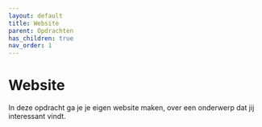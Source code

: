 ```yaml
---
layout: default
title: Website
parent: Opdrachten
has_children: true
nav_order: 1
---
```


# Website
In deze opdracht ga je je eigen website maken, over een onderwerp dat jij interessant vindt.